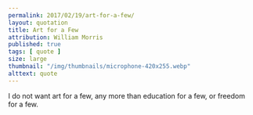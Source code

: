 ```yaml
---
permalink: 2017/02/19/art-for-a-few/
layout: quotation
title: Art for a Few
attribution: William Morris
published: true
tags: [ quote ]
size: large
thumbnail: "/img/thumbnails/microphone-420x255.webp"
alttext: quote
---
```


I do not want art for a few, any more than education for a few, or freedom for a few.
